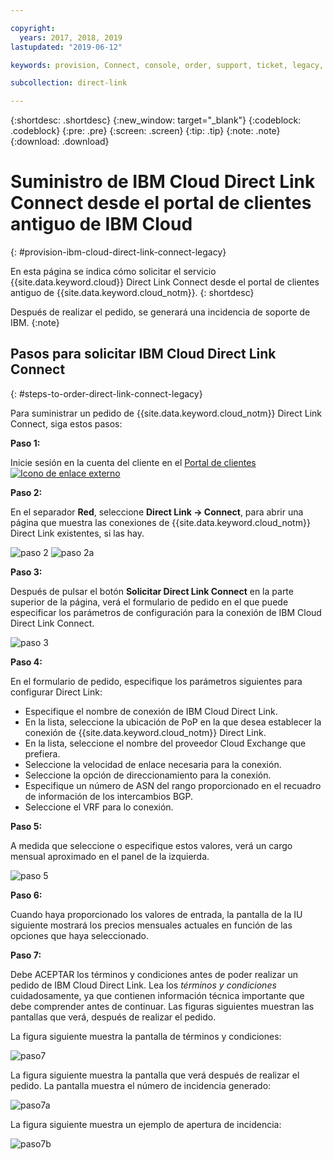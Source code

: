 ```yaml
---

copyright:
  years: 2017, 2018, 2019
lastupdated: "2019-06-12"

keywords: provision, Connect, console, order, support, ticket, legacy, customer, portal

subcollection: direct-link

---
```


{:shortdesc: .shortdesc}
{:new_window: target="_blank"}
{:codeblock: .codeblock}
{:pre: .pre}
{:screen: .screen}
{:tip: .tip}
{:note: .note}
{:download: .download}


# Suministro de IBM Cloud Direct Link Connect desde el portal de clientes antiguo de IBM Cloud
{: #provision-ibm-cloud-direct-link-connect-legacy}

En esta página se indica cómo solicitar el servicio {{site.data.keyword.cloud}} Direct Link Connect desde el portal de clientes antiguo de {{site.data.keyword.cloud_notm}}.
{: shortdesc}

Después de realizar el pedido, se generará una incidencia de soporte de IBM.
{:note}

## Pasos para solicitar IBM Cloud Direct Link Connect
{: #steps-to-order-direct-link-connect-legacy}

Para suministrar un pedido de {{site.data.keyword.cloud_notm}} Direct Link Connect, siga estos pasos:

**Paso 1:**

Inicie sesión en la cuenta del cliente en el [Portal de clientes ![Icono de enlace externo](../../icons/launch-glyph.svg "Icono de enlace externo")](https://control.softlayer.com/)
  
**Paso 2:**

En el separador **Red**, seleccione **Direct Link -> Connect**, para abrir una página que muestra las conexiones de {{site.data.keyword.cloud_notm}} Direct Link existentes, si las hay.

![paso 2](images/Step2-Connect-Offering-Tab.png)
![paso 2a](images/Step2-Connect-List-Page.png)

**Paso 3:**

Después de pulsar el botón **Solicitar Direct Link Connect** en la parte superior de la página, verá el formulario de pedido en el que puede especificar los parámetros de configuración para la conexión de IBM Cloud Direct Link Connect.

![paso 3](images/Step3-Connect-Order-Page.png)

**Paso 4:**

En el formulario de pedido, especifique los parámetros siguientes para configurar Direct Link:

  - Especifique el nombre de conexión de IBM Cloud Direct Link.
  - En la lista, seleccione la ubicación de PoP en la que desea establecer la conexión de {{site.data.keyword.cloud_notm}} Direct Link.
  - En la lista, seleccione el nombre del proveedor Cloud Exchange que prefiera.
  - Seleccione la velocidad de enlace necesaria para la conexión.
  - Seleccione la opción de direccionamiento para la conexión.
  - Especifique un número de ASN del rango proporcionado en el recuadro de información de los intercambios BGP.
  - Seleccione el VRF para lo conexión.

**Paso 5:**

A medida que seleccione o especifique estos valores, verá un cargo mensual aproximado en el panel de la izquierda.

![paso 5](images/Step5-Connect-Link-Speeds.png)

**Paso 6:**

Cuando haya proporcionado los valores de entrada, la pantalla de la IU siguiente mostrará los precios mensuales actuales en función de las opciones que haya seleccionado.

**Paso 7:**

Debe ACEPTAR los términos y condiciones antes de poder realizar un pedido de IBM Cloud Direct Link. Lea los _términos y condiciones_ cuidadosamente, ya que contienen información técnica importante que debe comprender antes de continuar. Las figuras siguientes muestran las pantallas que verá, después de realizar el pedido.

La figura siguiente muestra la pantalla de términos y condiciones:

![paso7](images/Step7-Connect-Summary-Page.png)

La figura siguiente muestra la pantalla que verá después de realizar el pedido. La pantalla muestra el número de incidencia generado:

![paso7a](images/Step7-Connect-Ticket-Generated.png)

La figura siguiente muestra un ejemplo de apertura de incidencia:

![paso7b](images/Step7-Connect-Ticket-Details.png)
